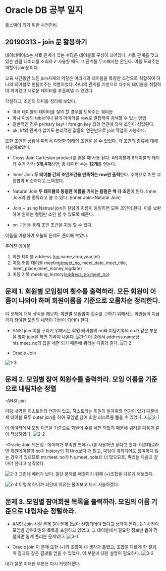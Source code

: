 # Oracle DB 공부 일지


풀스택이 되기 위한 사전준비.


## 20190313 - join 문 활용하기

 데이터베이스는 서로 관계가 있는 수많은 테이블로 구성이 되어있다. 서로 관계를 맺고 있는 만큼 데이터를 조회하고 사용할 때도 그 관계를 무시해서는 안된다. 이를 도와주는 역할이 join문이다.
 
 교육 시간동안 느낀 join자체의 역할은 여러개의 테이블을 특정한 조건으로 취합하여 하나의 테이블로 만들어주는 역할이었다.
 하나의 관계를 기반으로 다수의 테이블을 취합하여 의미있고 새로운 데이터를 추출해낼 수 있었다.


각설하고, 조인의 의미를 정리해 보았다.
- 여러 테이블의 데이터를 질의 할 경우를 도와주는 쿼리문
- 하나 이상의 table이나 뷰의 데이터를 row로 결합하여 검색할 수 있는 방법
- 일반적인 경우 primary key나 foreign key 값의 연관에 의해 조인이 성립된다.
- pk, kf의 관계가 없어도 논리적인 값들의 연관만으로 join 작업이 가능하다.

또한 조인은 상황에 따라서 다양한 형태의 조인을 쓸 수 있었다.
각 조인의 종류에 대해 서술해보았다.

- Cross Join
Cartesian product를 얻을 때 사용 된다. A테이블과 B테이블의 데이터 수가 각각 **3개**,**4개**라면, 총 데이터 수는 **12개**를 얻는다.



- Inner Join
**두 테이블 간의 조인조건을 만족하는 row만 출력**한다. 수학으로 치면 교집합과 비슷하다고 느껴졌다.


- Natural Join
 **두 테이블의 동일한 이름을 가지는 칼럼은 싹 다 조인**이 된다. Inner Join의 한 종류라고 볼 수 있다. (Inner Join>Natural Join)

- Join ~ using
Natrual join은 칼럼의 이름이 동일하면 모두 조인이 된다. 이를 보완하여 원하는 컬럼만 조인 할 수 있도록 해준다.

- on 구문을 통해 조인 조건을 지정 할 수 있다.

이들을 이용하여 오늘의 문제도 풀이해 보았다.

주어진 테이블
1. 회원 테이블 address (<U>no</U>,name,area,year,tel)
2. 미팅 현황 테이블 meeting(<u>meet_no</u>, meet_date, meet_title, meet_place,meet_money,regdate)
3. 미팅 기록 meeting_history(<u>address_no</u>,<u>meet_no</u>)

## 문제 1. 회원별 모임참여 횟수를 출력하라. 모든 회원이 이름이 나와야 하며 회원이름을 기준으로 오름차순 정리한다.

이 문제에 대해 생각을 해보자. 회원별 모임참여 횟수를 구하기 위해서는 회원들이 지금까지 참여한 모임의 내역이 기반이 되어야 한다.
- ANSI join
이를 구하기 위해서는 회원 테이블의 no와 미팅기록의 no가 같은 부분을 찾아 join을 하면 기록이 나온다.
![1-1](../img/20180313/1-1.JPG)
이 중에서 address.name당 his.meet_no의 값을 세면 되기 때문에 쿼리는 다음과 같다.
![1-2](../img/20180313/1-2.JPG)

- Oracle Join

![1-3](../img/20180313/1-3.JPG)

## 문제 2. 모임별 참여 회원수를 출력하라. 모임 이름을 기준으로 내림차순 정렬

-ANSI join

미팅 내역은 히스토리와 연관이 있고, 히스토리는 회원의 발자취와 연관이 있기 때문에 세 테이블 모두 outer join을 하여 모임별 참여 회원 리스트를 뽑을 수 있었다.
사![2-1](../img/20180313/2-1.JPG)

이 데이터에서 모임 이름을 기준으로 회원의 수를 세면 되었기 때문에 쿼리를 다음과 같이 작성하였다.
![2-2](../img/20180313/2-2.JPG)

-Oracle Join
의문점 : 데이터가 부족한 편에 (+)를 사용하면 된다고 했다. 이론대로라면 회원테이블의 no가 history의 회원no보다 더 많고, 미팅이 개최되어도 참여하지 않는 경우가 있으므로 mt.meet_no가 his.meet_no보타 더 많으므로, 쿼리는 다음과 같아야 한다고 생각했다.

![2-3](../img/20180313/2-3.JPG)
그런데 에러가 났다. 일단 문제를 해결하기 위해 (+)조합을 다르게 해보았다.

![2-4](../img/20180313/2-4.JPG)
이렇게 하니까 되던데 이유는 물어보고 다시 서술하겠다.


## 문제 3.  모임별 참여회원 목록을 출력하라. 모임의 이름 기준으로 내림차순 정렬하라.
- ANSI Join
사실 문제 3이 문제 2보다 선행되어야 했다고 생각이 든다. 2-1 사진이 모임별 참여회원의 목록을 포함하고 있었고, 그 테이블에서 필요한 정보만 뽑아 정렬하면 쉽게 풀리는 문제였다.
![3-1](../img/20180313/3-1.JPG)

- Oracle join
이 문제 또한 (+)의 조합이 내 생각과 틀렸고, 조합을 다르게 한 결과, 위 결과와 같은 결과를 얻을 수 있었다. 이 부분에 대한 설명이 필요하다.
![3-2](../img/20180313/3-2.JPG)




내가 잘못 이해한 부분은 다시 커밋하겠다.


  
